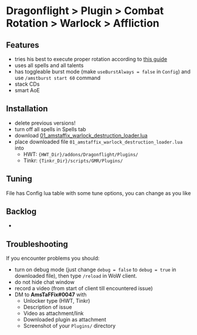 # Dragonflight > Plugin > Combat Rotation > Warlock > Affliction

## Features
- tries his best to execute proper rotation according to [this guide](https://www.wowhead.com/guide/classes/warlock/destruction/rotation-cooldowns-pve-dps)
- uses all spells and all talents
- has toggleable burst mode (make `useBurstAlways = false` in `Config`) and use `/amstburst start 60` command
- stack CDs
- smart AoE

## Installation
- delete previous versions!
- turn off all spells in Spells tab
- download [01_amstaffix_warlock_destruction_loader.lua](https://raw.githubusercontent.com/Dream-Weaver-GMR-Profiles-Plugins/public/master/plugins/retail/combat_rotation/warlock/destruction/v1/01_amstaffix_warlock_destruction_loader.lua)
- place downloaded file `01_amstaffix_warlock_destruction_loader.lua` into
    - HWT: `{HWT_Dir}/addons/Dragonflight/Plugins/`
    - Tinkr: `{Tinkr_Dir}/scripts/GMR/Plugins/`

## Tuning
File has Config lua table with some tune options, you can change as you like

## Backlog
- 

## Troubleshooting
If you encounter problems you should:
- turn on debug mode (just change `debug = false` to `debug = true` in downloaded file), then type `/reload` in WoW client.
- do not hide chat window
- record a video (from start of client till encountered issue)
- DM to **AmsTaFFix#0047** with
    - Unlocker type (HWT, Tinkr)
    - Description of issue
    - Video as attachment/link
    - Downloaded plugin as attachment
    - Screenshot of your `Plugins/` directory
